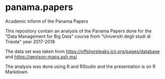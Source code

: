 # panama.papers
Academic inform of the Panama Papers

This repository contain an analysis of the Panama Papers done for the "Data Management for Big Data" course 
from "Universiti degli studi di Trieste" 
year 2017-2018

The data set was taken from https://offshoreleaks.icij.org/pages/database
and https://geojson-maps.ash.ms/

The analysis was done using R and RStudio and the presentation is on R Markdown.
